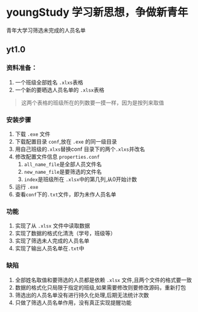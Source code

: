 # youngStudy 学习新思想，争做新青年
青年大学习筛选未完成的人员名单

## yt1.0
### 资料准备：
1. 一个班级全部姓名 `.xlxs`表格
2. 一个新的要晒选人员名单的 `.xlsx`表格
> 这两个表格的班级所在的列数要一摸一样，因为是按列来取值

### 安装步骤
1. 下载  `.exe` 文件
2. 下载配置目录 `conf`,放在 `.exe` 的同一级目录
3. 用自己班级的`.xlxs`替换conf 目录下的两个`.xlxs`并改名
4. 修改配置文件信息  `properties.conf`
    1. `all_name_file`是全部人员文件名
    2. `new_name_file`是要筛选的文件名
    3. `index`是班级所在 `.xlsx`中的第几列,从0开始计数
5. 运行 `.exe`
6. 查看`conf`下的`.txt`文件，即为未作人员名单

### 功能
1. 实现了从 `.xlsx` 文件中读取数据
2. 实现了数据的格式化清洗（学号，班级等）
3. 实现了筛选未人完成的人员名单
4. 实现了输出人员名单在`.txt`中

### 缺陷
1. 全部姓名取值和要筛选的人员都是依赖 `.xlsx` 文件,且两个文件的格式要一致
2. 数据的格式化只局限于指定的班级,如果需要修改则要修改源码，重新打包
3. 筛选出的人员名单没有进行持久化处理,后期无法统计次数
5. 只做了筛选人员名单作用，没有真正实现提醒功能